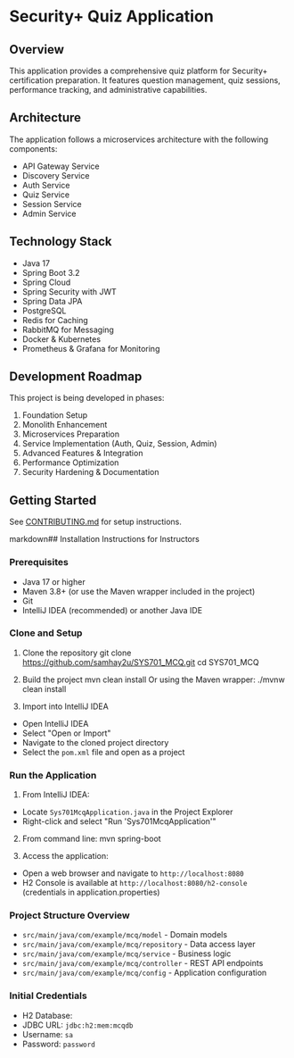 # Security+ Quiz Application

## Overview
This application provides a comprehensive quiz platform for Security+ certification preparation. It features question management, quiz sessions, performance tracking, and administrative capabilities.

## Architecture
The application follows a microservices architecture with the following components:
- API Gateway Service
- Discovery Service
- Auth Service
- Quiz Service
- Session Service
- Admin Service

## Technology Stack
- Java 17
- Spring Boot 3.2
- Spring Cloud
- Spring Security with JWT
- Spring Data JPA
- PostgreSQL
- Redis for Caching
- RabbitMQ for Messaging
- Docker & Kubernetes
- Prometheus & Grafana for Monitoring

## Development Roadmap
This project is being developed in phases:
1. Foundation Setup
2. Monolith Enhancement
3. Microservices Preparation
4. Service Implementation (Auth, Quiz, Session, Admin)
5. Advanced Features & Integration
6. Performance Optimization
7. Security Hardening & Documentation

## Getting Started
See [CONTRIBUTING.md](./CONTRIBUTING.md) for setup instructions.




markdown## Installation Instructions for Instructors

### Prerequisites
- Java 17 or higher
- Maven 3.8+ (or use the Maven wrapper included in the project)
- Git
- IntelliJ IDEA (recommended) or another Java IDE

### Clone and Setup
1. Clone the repository
git clone https://github.com/samhay2u/SYS701_MCQ.git
cd SYS701_MCQ

2. Build the project
mvn clean install
Or using the Maven wrapper:
./mvnw clean install

3. Import into IntelliJ IDEA
- Open IntelliJ IDEA
- Select "Open or Import"
- Navigate to the cloned project directory
- Select the `pom.xml` file and open as a project

### Run the Application
1. From IntelliJ IDEA:
- Locate `Sys701McqApplication.java` in the Project Explorer
- Right-click and select "Run 'Sys701McqApplication'"

2. From command line:
mvn spring-boot

3. Access the application:
- Open a web browser and navigate to `http://localhost:8080`
- H2 Console is available at `http://localhost:8080/h2-console` (credentials in application.properties)

### Project Structure Overview
- `src/main/java/com/example/mcq/model` - Domain models
- `src/main/java/com/example/mcq/repository` - Data access layer
- `src/main/java/com/example/mcq/service` - Business logic
- `src/main/java/com/example/mcq/controller` - REST API endpoints
- `src/main/java/com/example/mcq/config` - Application configuration

### Initial Credentials
- H2 Database:
- JDBC URL: `jdbc:h2:mem:mcqdb`
- Username: `sa`
- Password: `password`
